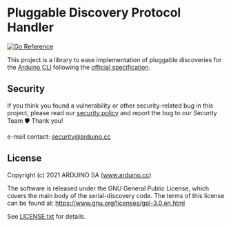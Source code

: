 # Pluggable Discovery Protocol Handler

<!-- NOTE: update the pkg.go.dev badge URL on each major release -->

[![Go Reference](https://pkg.go.dev/badge/github.com/arduino/pluggable-discovery-protocol-handler.svg)](https://pkg.go.dev/github.com/arduino/pluggable-discovery-protocol-handler/v2)

This project is a library to ease implementation of pluggable discoveries for the [Arduino CLI](https://github.com/arduino/arduino-cli)
following the [official specification](https://arduino.github.io/arduino-cli/latest/platform-specification/#pluggable-discovery).

## Security

If you think you found a vulnerability or other security-related bug in this project, please read our
[security policy](https://github.com/arduino/pluggable-discovery-protocol-handler/security/policy) and report the bug to our Security Team 🛡️
Thank you!

e-mail contact: security@arduino.cc

## License

Copyright (c) 2021 ARDUINO SA (www.arduino.cc)

The software is released under the GNU General Public License, which covers the main body
of the serial-discovery code. The terms of this license can be found at:
https://www.gnu.org/licenses/gpl-3.0.en.html

See [LICENSE.txt](https://github.com/arduino/pluggable-discovery-protocol-handler/blob/master/LICENSE.txt) for details.
